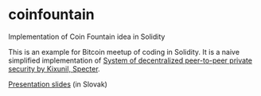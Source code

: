 # coinfountain
Implementation of Coin Fountain idea in Solidity

This is an example for Bitcoin meetup of coding in Solidity. It is a naive simplified implementation of [System of decentralized peer-to-peer private security by Kixunil, Specter](https://gist.github.com/Kixunil/661ca9d091ed3c0d8481).

[Presentation slides](http://bit.ly/coinfountain) (in Slovak)

